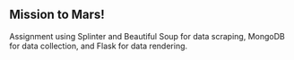 <h2>Mission to Mars!</h2>

Assignment using Splinter and Beautiful Soup for data scraping, MongoDB for data collection, and Flask for data rendering. 
